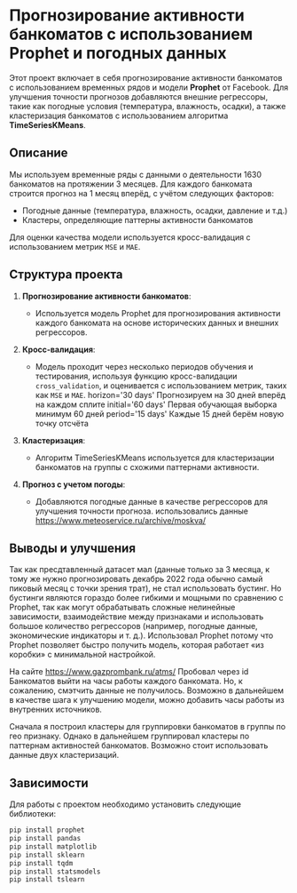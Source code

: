 # Прогнозирование активности банкоматов с использованием Prophet и погодных данных

Этот проект включает в себя прогнозирование активности банкоматов с использованием временных рядов и модели **Prophet** от Facebook. Для улучшения точности прогнозов добавляются внешние регрессоры, такие как погодные условия (температура, влажность, осадки), а также кластеризация банкоматов с использованием алгоритма **TimeSeriesKMeans**.

## Описание

Мы используем временные ряды с данными о деятельности 1630 банкоматов на протяжении 3 месяцев. Для каждого банкомата строится прогноз на 1 месяц вперёд, с учётом следующих факторов:

- Погодные данные (температура, влажность, осадки, давление и т.д.)
- Кластеры, определяющие паттерны активности банкоматов

Для оценки качества модели используется кросс-валидация с использованием метрик `MSE` и `MAE`.

## Структура проекта

1. **Прогнозирование активности банкоматов**:
   - Используется модель Prophet для прогнозирования активности каждого банкомата на основе исторических данных и внешних регрессоров.
   
2. **Кросс-валидация**:
   - Модель проходит через несколько периодов обучения и тестирования, используя функцию кросс-валидации `cross_validation`, и оценивается с использованием метрик, таких как `MSE` и `MAE`.
     horizon='30 days'	Прогнозируем на 30 дней вперёд на каждом сплите
     initial='60 days'	Первая обучающая выборка минимум 60 дней
     period='15 days'	Каждые 15 дней берём новую точку отсчёта
   
3. **Кластеризация**:
   - Алгоритм TimeSeriesKMeans используется для кластеризации банкоматов на группы с схожими паттернами активности.

4. **Прогноз с учетом погоды**:
   - Добавляются погодные данные в качестве регрессоров для улучшения точности прогноза.
     использовались данные https://www.meteoservice.ru/archive/moskva/

## Выводы и улучшения
Так как пресдтавленный датасет мал (данные только за 3 месяца, к тому же нужно прогнозировать декабрь 2022 года обычно самый пиковый месяц с точки зрения трат), не стал использовать бустинг. Но бустинги являются гораздо более гибкими и мощными по сравнению с Prophet, так как могут обрабатывать сложные нелинейные зависимости, взаимодействие между признаками и использовать большое количество регрессоров (например, погодные данные, экономические индикаторы и т. д.).
Использовал Prophet потому что Prophet позволяет быстро получить модель, которая работает «из коробки» с минимальной настройкой.

На сайте https://www.gazprombank.ru/atms/
Пробовал через id Банкоматов выйти на часы работы каждого банкомата. Но, к сожалению, смэтчить данные не получилось. Возможно в дальнейшем в качестве шага к улучшению модели, можно добавить часы работы из внутренних источников.

Сначала я построил кластеры для группировки банкоматов в группы по гео признаку. Однако в дальнейшем группировал кластеры по паттернам активностей банкоматов. Возможно стоит использовать данные двух кластеризаций. 

## Зависимости

Для работы с проектом необходимо установить следующие библиотеки:

```bash
pip install prophet
pip install pandas
pip install matplotlib
pip install sklearn
pip install tqdm
pip install statsmodels
pip install tslearn


